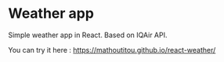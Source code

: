 # Weather app

Simple weather app in React. Based on IQAir API.

You can try it here : https://mathoutitou.github.io/react-weather/
